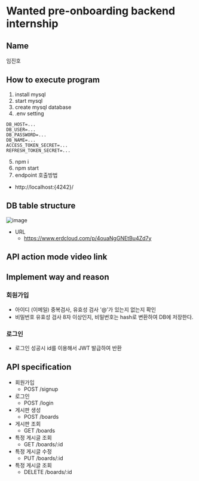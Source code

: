 # Wanted pre-onboarding backend internship

## Name
임진호

## How to execute program
1. install mysql
2. start mysql
3. create mysql database
4. .env setting 
```
DB_HOST=...
DB_USER=...
DB_PASSWORD=...
DB_NAME=...
ACCESS_TOKEN_SECRET=...
REFRESH_TOKEN_SECRET=...
```
5. npm i
6. npm start
7. endpoint 호출방법
- http://localhost:{4242}/

## DB table structure
![image](https://github.com/Jake1152/wanted-pre-onboarding-backend/assets/74135462/23d67558-4747-4063-8a32-91026b9628cf)
- URL
  - https://www.erdcloud.com/p/4ouaNgGNEtBu4Zd7y

## API action mode video link


## Implement way and reason
### 회원가입
- 아이디 (이메일) 중복검사, 유효성 검사 '@'가 있는지 없는지 확인
- 비밀번호 유효성 검사 8자 이상인지, 비밀번호는 hash로 변환하여 DB에 저장한다.

### 로그인
- 로그인 성공시 id를 이용해서 JWT 발급하여 반환



## API specification 
- 회원가입
  - POST /signup
- 로그인
  - POST /login
- 게시판 생성
  - POST /boards
- 게시판 조회
  - GET /boards
- 특정 게시글 조회
  - GET /boards/:id
- 특정 게시글 수정
  - PUT /boards/:id
- 특정 게시글 조회
  - DELETE /boards/:id


